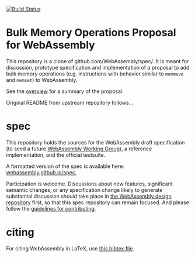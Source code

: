 [![Build Status](https://travis-ci.org/WebAssembly/bulk-memory-operations.svg?branch=master)](https://travis-ci.org/WebAssembly/bulk-memory-operations)

# Bulk Memory Operations Proposal for WebAssembly

This repository is a clone of github.com/WebAssembly/spec/. It is meant for
discussion, prototype specification and implementation of a proposal to add
bulk memory operations (e.g. instructions with behavior similar to `memmove`
and `memset`) to WebAssembly.

See the [overview](proposals/bulk-memory-operations/Overview.md) for a summary of the
proposal.

Original README from upstream repository follows...

# spec

This repository holds the sources for the WebAssembly draft specification
(to seed a future
[WebAssembly Working Group](https://lists.w3.org/Archives/Public/public-new-work/2017Jun/0005.html)),
a reference implementation, and the official testsuite.

A formatted version of the spec is available here:
[webassembly.github.io/spec](https://webassembly.github.io/spec/),

Participation is welcome. Discussions about new features, significant semantic
changes, or any specification change likely to generate substantial discussion
should take place in
[the WebAssembly design repository](https://github.com/WebAssembly/design)
first, so that this spec repository can remain focused. And please follow the
[guidelines for contributing](Contributing.md).

# citing

For citing WebAssembly in LaTeX, use [this bibtex file](wasm-specs.bib).
